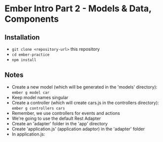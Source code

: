 # Ember Intro Part 2 - Models & Data, Components

## Installation

* `git clone <repository-url>` this repository
* `cd ember-practice`
* `npm install`

## Notes

- Create a new model (which will be generated in the 'models' directory):
`ember g model car`
- Keep model names singular
- Create a controller (which will create cars.js in the controllers directory):
`ember g controllers cars`
- Remember, we use controllers for events and actions
- We're going to use the default Rest Adapter
- Create an 'adapter' folder in the 'app' directory
- Create 'application.js' (application adaptor) in the 'adapter' folder
- In application.js:
```
```

